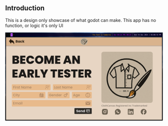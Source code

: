 ## Introduction

This is a design only showcase of what godot can make. This app has no function, or logic it's only UI

<img src="/showcase.png" />

